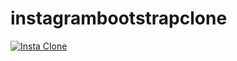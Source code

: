 # instagrambootstrapclone

[![Insta Clone](https://img.youtube.com/vi/IkYLme5DStQ/0.jpg)](https://www.youtube.com/watch?v=IkYLme5DStQ)
